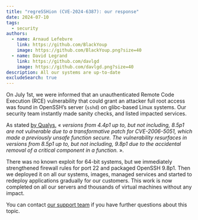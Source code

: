 ```yaml
---
title: "regreSSHion (CVE-2024-6387): our response"
date: 2024-07-10
tags:
  - security
authors:
  - name: Arnaud Lefebvre
    link: https://github.com/BlackYoup
    image: https://github.com/BlackYoup.png?size=40
  - name: David Legrand
    link: https://github.com/davlgd
    image: https://github.com/davlgd.png?size=40
description: All our systems are up-to-date
excludeSearch: true
---
```


On July 1st, we were informed that an unauthenticated Remote Code Execution (RCE) vulnerability that could grant an attacker full root access was found in OpenSSH’s server (`sshd`) on glibc-based Linux systems. Our security team instantly made sanity checks, and listed impacted services.

As stated [by Qualys](https://www.qualys.com/regresshion-cve-2024-6387/), « *versions from 4.4p1 up to, but not including, 8.5p1 are not vulnerable due to a transformative patch for CVE-2006-5051, which made a previously unsafe function secure. The vulnerability resurfaces in versions from 8.5p1 up to, but not including, 9.8p1 due to the accidental removal of a critical component in a function.* ».

There was no known exploit for 64-bit systems, but we immediately strengthened firewall rules for port 22 and packaged OpenSSH 9.8p1. Then we deployed it on all our systems, images, managed services and started to redeploy applications gradually for our customers. This work is now completed on all our servers and thousands of virtual machines without any impact.

You can contact [our support team](https://console.clever-cloud.com/ticket-center-choice) if you have further questions about this topic.